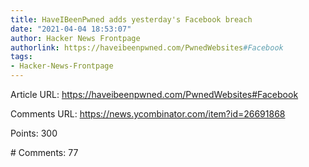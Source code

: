 ```yaml
---
title: HaveIBeenPwned adds yesterday's Facebook breach
date: "2021-04-04 18:53:07"
author: Hacker News Frontpage
authorlink: https://haveibeenpwned.com/PwnedWebsites#Facebook
tags:
- Hacker-News-Frontpage
---
```


<p>Article URL: <a href="https://haveibeenpwned.com/PwnedWebsites#Facebook">https://haveibeenpwned.com/PwnedWebsites#Facebook</a></p>
<p>Comments URL: <a href="https://news.ycombinator.com/item?id=26691868">https://news.ycombinator.com/item?id=26691868</a></p>
<p>Points: 300</p>
<p># Comments: 77</p>
